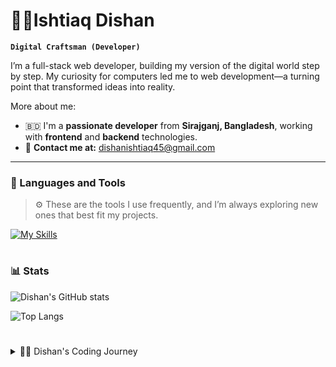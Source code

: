 # 🧗‍♂️Ishtiaq Dishan

**`Digital Craftsman (Developer)`**

I’m a full-stack web developer, building my version of the digital world step by step. My curiosity for computers led me to web development—a turning point that transformed ideas into reality.

More about me: 
- 🇧🇩 I'm a **passionate developer** from **Sirajganj, Bangladesh**, working with **frontend** and **backend** technologies.
- 📩 **Contact me at:** [dishanishtiaq45@gmail.com](mailto:dishanishtiaq45@gmail.com)

---

### 🧰 Languages and Tools

> ⚙️ These are the tools I use frequently, and I’m always exploring new ones that best fit my projects.

[![My Skills](https://skillicons.dev/icons?i=linux,arch,git,html,css,javascript,react,express,jest,npm,sqlite,bootstrap,scss,mongodb&perline=11)](https://skillicons.dev)
<br />

#

### 📊 Stats

![Dishan's GitHub stats](https://github-readme-stats.vercel.app/api?username=dishan1223&show_icons=true&theme=gruvbox)

![Top Langs](https://github-readme-stats.vercel.app/api/top-langs/?username=dishan1223&layout=compact&theme=gruvbox)


#

<details>
    <summary>🧑‍💻 Dishan's Coding Journey</summary>
    <br/>
    My journey began like many others—with curiosity and a passion for learning. As a teenager, discovering coding felt like unlocking a world where I could build anything I imagined. Despite the challenges—errors, bugs, and moments of doubt—I kept pushing forward.

I often questioned if I belonged in this field, but my love for technology and the thrill of creating kept me going. Over time, persistence turned struggles into skills. Now, I can confidently say I belong here. Most importantly, I’ve learned how to learn—a skill that keeps me growing every day.
</details>
